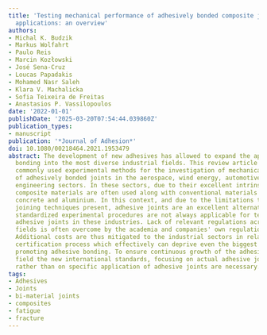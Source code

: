 ```yaml
---
title: 'Testing mechanical performance of adhesively bonded composite joints in engineering
  applications: an overview'
authors:
- Michal K. Budzik
- Markus Wolfahrt
- Paulo Reis
- Marcin Kozłowski
- José Sena-Cruz
- Loucas Papadakis
- Mohamed Nasr Saleh
- Klara V. Machalicka
- Sofia Teixeira de Freitas
- Anastasios P. Vassilopoulos
date: '2022-01-01'
publishDate: '2025-03-20T07:54:44.039860Z'
publication_types:
- manuscript
publication: '*Journal of Adhesion*'
doi: 10.1080/00218464.2021.1953479
abstract: The development of new adhesives has allowed to expand the application of
  bonding into the most diverse industrial fields. This review article presents the
  commonly used experimental methods for the investigation of mechanical performance
  of adhesively bonded joints in the aerospace, wind energy, automotive and civil
  engineering sectors. In these sectors, due to their excellent intrinsic properties,
  composite materials are often used along with conventional materials such as steel,
  concrete and aluminium. In this context, and due to the limitations that the traditional
  joining techniques present, adhesive joints are an excellent alternative. However,
  standardized experimental procedures are not always applicable for testing representative
  adhesive joints in these industries. Lack of relevant regulations across the different
  fields is often overcome by the academia and companies' own regulations and standards.
  Additional costs are thus mitigated to the industrial sectors in relation with the
  certification process which effectively can deprive even the biggest companies from
  promoting adhesive bonding. To ensure continuous growth of the adhesive bonding
  field the new international standards, focusing on actual adhesive joints' performance
  rather than on specific application of adhesive joints are necessary.
tags:
- Adhesives
- Joints
- bi-material joints
- composites
- fatigue
- fracture
---
```

